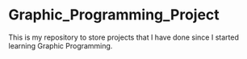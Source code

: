 # Graphic_Programming_Project
This is my repository to store projects that I have done since I started learning Graphic Programming.
